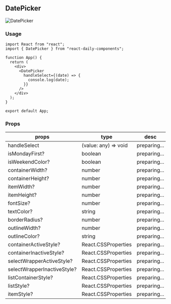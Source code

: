 ## DatePicker

![DatePicker](https://firebasestorage.googleapis.com/v0/b/react-daily-components.appspot.com/o/DatePicker.png?alt=media&token=d308c46b-fa7f-4836-9c2f-04f6e0d4415a)

### Usage

```
import React from "react";
import { DatePicker } from "react-daily-components";

function App() {
  return (
    <div>
      <DatePicker
        handleSelect={(date) => {
          console.log(date);
        }}
      />
    </div>
  );
}

export default App;
```

### Props

| props                       | type                 | desc         | default  |
| --------------------------- | -------------------- | ------------ | -------- |
| handleSelect                | (value: any) => void | preparing... | required |
| isMondayFirst?              | boolean              | preparing... | true     |
| isWeekendColor?             | boolean              | preparing... | true     |
| containerWidth?             | number               | preparing... | 200      |
| containerHeight?            | number               | preparing... | 30       |
| itemWidth?                  | number               | preparing... | 40       |
| itemHeight?                 | number               | preparing... | 30       |
| fontSize?                   | number               | preparing... | 16       |
| textColor?                  | string               | preparing... | "gray"   |
| borderRadius?               | number               | preparing... | 5        |
| outlineWidth?               | number               | preparing... | 1        |
| outlineColor?               | string               | preparing... | "gray"   |
| containerActiveStyle?       | React.CSSProperties  | preparing... | -        |
| containerInactiveStyle?     | React.CSSProperties  | preparing... | -        |
| selectWrapperActiveStyle?   | React.CSSProperties  | preparing... | -        |
| selectWrapperInactiveStyle? | React.CSSProperties  | preparing... | -        |
| listContainerStyle?         | React.CSSProperties  | preparing... | -        |
| listStyle?                  | React.CSSProperties  | preparing... | -        |
| itemStyle?                  | React.CSSProperties  | preparing... | -        |

